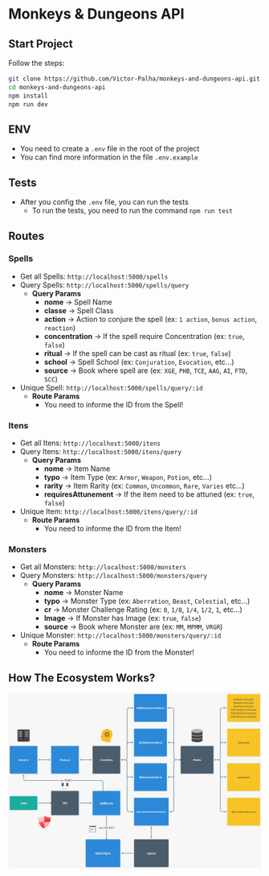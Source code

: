 # Monkeys & Dungeons API
## Start Project
Follow the steps:
```bash
git clone https://github.com/Victor-Palha/monkeys-and-dungeons-api.git
cd monkeys-and-dungeons-api
npm install
npm run dev
```
## ENV
*   You need to create a `.env` file in the root of the project
*   You can find more information in the file `.env.example`
## Tests
*   After you config the `.env` file, you can run the tests
    *   To run the tests, you need to run the command `npm run test`
## Routes
### Spells
*   Get all Spells: `http://localhost:5000/spells`
*   Query Spells: `http://localhost:5000/spells/query`
    *   **Query Params**
        *   **nome** -> Spell Name
        *   **classe** -> Spell Class
        *   **action** -> Action to conjure the spell (ex: `1 action`, `bonus action`, `reaction`)
        *   **concentration** -> If the spell require Concentration (ex: `true`, `false`)
        *   **ritual** -> If the spell can be cast as ritual (ex: `true`, `false`)
        *   **school** -> Spell School (ex: `Conjuration`, `Evocation`, etc...)
        *   **source** -> Book where spell are (ex: `XGE`, `PHB`, `TCE`, `AAG`, `AI`, `FTD`, `SCC`)
*   Unique Spell: `http://localhost:5000/spells/query/:id`
    *   **Route Params**
        * You need to informe the ID from the Spell!
### Itens
*   Get all Itens: `http://localhost:5000/itens`
*   Query Itens: `http://localhost:5000/itens/query`
    *   **Query Params**
        *   **nome** -> Item Name
        *   **typo** -> Item Type (ex: `Armor`, `Weapon`, `Potion`, etc...)
        *   **rarity** -> Item Rarity (ex: `Common`, `Uncommon`, `Rare`, `Varies` etc...)
        *   **requiresAttunement** -> If the item need to be attuned (ex: `true`, `false`)
*   Unique Item: `http://localhost:5000/itens/query/:id`
    *   **Route Params**
        * You need to informe the ID from the Item!
### Monsters
*   Get all Monsters: `http://localhost:5000/monsters`
*   Query Monsters: `http://localhost:5000/monsters/query`
    *   **Query Params**
        *   **nome** -> Monster Name
        *   **typo** -> Monster Type (ex: `Aberration`, `Beast`, `Celestial`, etc...)
        *   **cr** -> Monster Challenge Rating (ex: `0`, `1/8`, `1/4`, `1/2`, `1`, etc...)
        *   **Image** -> If Monster has Image (ex: `true`, `false`)
        *   **source** -> Book where Monster are (ex: `MM`, `MPMM`, `VRGR`)
*   Unique Monster: `http://localhost:5000/monsters/query/:id`
    *   **Route Params**
        * You need to informe the ID from the Monster!
## How The Ecosystem Works?
![Ecosystem](./Readme/Ecosystem.jpeg)
